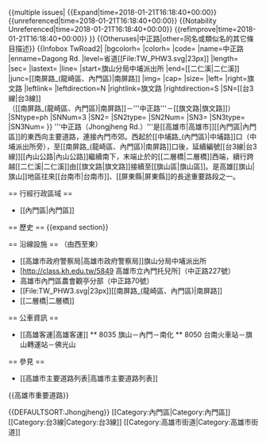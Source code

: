 {{multiple issues|
{{Expand|time=2018-01-21T16:18:40+00:00}}
{{unreferenced|time=2018-01-21T16:18:40+00:00}}
{{Notability Unreferenced|time=2018-01-21T16:18:40+00:00}}
{{refimprove|time=2018-01-21T16:18:40+00:00}}
}}
{{Otheruses|中正路|other=同名或類似名的其它條目描述}}
{{Infobox TwRoad2|
|bgcolorh=
|colorh=
|code=
|name=中正路
|enname=Dagong Rd.
|level=省道[[File:TW_PHW3.svg|23px]]
|length=
|sec=
|lastext=
|line=
|start=旗山分局中埔派出所
|end=[[二仁溪|二仁溪]]
|junc=[[南屏路_(龍崎區、內門區)|南屏路]]
|img=
|cap=
|size=
|left=
|right=旗文路
|leftlink=
|leftdirection=N
|rightlink=旗文路
|rightdirection=S
|SN=[[台3線|台3線]]<br>（[[南屏路_(龍崎區、內門區)|南屏路]]－'''中正路'''－[[旗文路|旗文路]]）
|SNtype=ph
|SNNum=3
|SN2=
|SN2type=
|SN2Num=
|SN3=
|SN3type=
|SN3Num=
}}
'''中正路（Jhongjheng Rd.）'''是[[高雄市|高雄市]][[內門區|內門區]]的東西向主要道路，連接內門市郊。西起於[[中埔路_(內門區)|中埔路]]口（中埔派出所旁），至[[南屏路_(龍崎區、內門區)|南屏路]]口後，延續編號[[台3線|台3線]][[內山公路|內山公路]]繼續南下，末端止於的[[二層橋|二層橋]]西端，續行跨越[[二仁溪|二仁溪]]由[[旗文路|旗文路]]接續至[[旗山區|旗山區]]。是高雄[[旗山|旗山]]地區往來[[台南市|台南市]]、[[屏東縣|屏東縣]]的長途重要路段之一。

== 行經行政區域 ==
* [[內門區|內門區]]

== 歷史 ==
{{expand section}}

== 沿線設施 ==
（由西至東）
* [[高雄市政府警察局|高雄市政府警察局]]旗山分局中埔派出所
* [http://class.kh.edu.tw/5849 高雄市立內門托兒所]（中正路227號）
* 高雄市內門區農會觀亭分部（中正路70號）
* [[File:TW_PHW3.svg|23px]][[南屏路_(龍崎區、內門區)|南屏路]]
* [[二層橋|二層橋]]

== 公車資訊 ==
* [[高雄客運|高雄客運]]
** 8035 旗山－內門－南化
** 8050 台南火車站－旗山轉運站－佛光山

== 參見 ==
* [[高雄市主要道路列表|高雄市主要道路列表]]

{{高雄市重要道路}}

{{DEFAULTSORT:Jhongjheng}}
[[Category:內門區|Category:內門區]]
[[Category:台3線|Category:台3線]]
[[Category:高雄市街道|Category:高雄市街道]]